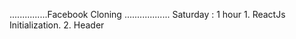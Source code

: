 ...............Facebook Cloning ..................
Saturday : 1 hour 
    1. ReactJs Initialization.
    2. Header 
